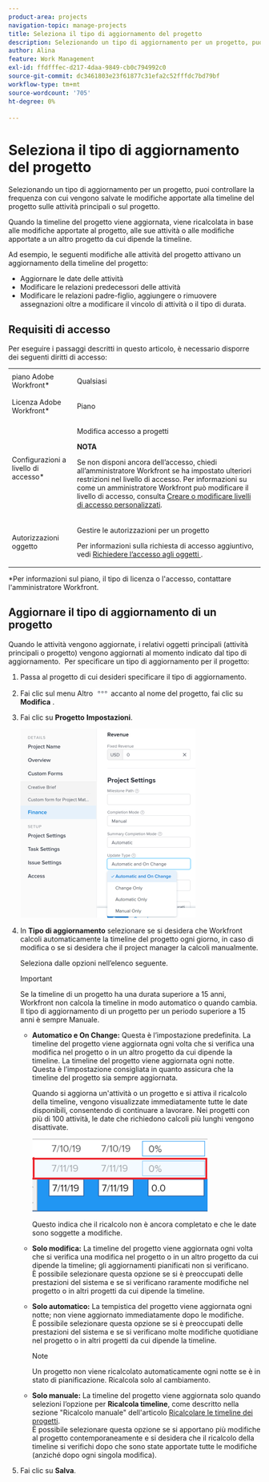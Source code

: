```yaml
---
product-area: projects
navigation-topic: manage-projects
title: Seleziona il tipo di aggiornamento del progetto
description: Selezionando un tipo di aggiornamento per un progetto, puoi controllare la frequenza con cui vengono salvate le modifiche apportate alla timeline del progetto sulle attività principali o sul progetto.
author: Alina
feature: Work Management
exl-id: ffdfffec-d217-4daa-9849-cb0c794992c0
source-git-commit: dc3461803e23f61877c31efa2c52fffdc7bd79bf
workflow-type: tm+mt
source-wordcount: '705'
ht-degree: 0%

---
```


# Seleziona il tipo di aggiornamento del progetto

Selezionando un tipo di aggiornamento per un progetto, puoi controllare la frequenza con cui vengono salvate le modifiche apportate alla timeline del progetto sulle attività principali o sul progetto.

Quando la timeline del progetto viene aggiornata, viene ricalcolata in base alle modifiche apportate al progetto, alle sue attività o alle modifiche apportate a un altro progetto da cui dipende la timeline.

Ad esempio, le seguenti modifiche alle attività del progetto attivano un aggiornamento della timeline del progetto:

* Aggiornare le date delle attività
* Modificare le relazioni predecessori delle attività
* Modificare le relazioni padre-figlio, aggiungere o rimuovere assegnazioni oltre a modificare il vincolo di attività o il tipo di durata.

## Requisiti di accesso

<!-- drafted for P&P:

<table style="table-layout:auto"> 
 <col> 
 <col> 
 <tbody> 
  <tr> 
   <td role="rowheader">Adobe Workfront plan*</td> 
   <td> <p>Any </p> </td> 
  </tr> 
  <tr> 
   <td role="rowheader">Adobe Workfront license*</td> 
   <td> <p>Current license: Standard</p> 
   Or
   <p>Legacy license: Plan </p> </td> 
  </tr> 
  <tr> 
   <td role="rowheader">Access level configurations*</td> 
   <td> <p>Edit access to Projects</p> <p><b>NOTE</b>
   
   If you still don't have access, ask your Workfront administrator if they set additional restrictions in your access level. For information on how a Workfront administrator can modify your access level, see <a href="../../../administration-and-setup/add-users/configure-and-grant-access/create-modify-access-levels.md" class="MCXref xref">Create or modify custom access levels</a>.</p> </td> 
  </tr> 
  <tr> 
   <td role="rowheader">Object permissions</td> 
   <td> <p>Manage permissions to a project</p> <p>For information on requesting additional access, see <a href="../../../workfront-basics/grant-and-request-access-to-objects/request-access.md" class="MCXref xref">Request access to objects </a>.</p> </td> 
  </tr> 
 </tbody> 
</table>
-->

Per eseguire i passaggi descritti in questo articolo, è necessario disporre dei seguenti diritti di accesso:

<table style="table-layout:auto"> 
 <col> 
 <col> 
 <tbody> 
  <tr> 
   <td role="rowheader">piano Adobe Workfront*</td> 
   <td> <p>Qualsiasi </p> </td> 
  </tr> 
  <tr> 
   <td role="rowheader">Licenza Adobe Workfront*</td> 
   <td> <p>Piano </p> </td> 
  </tr> 
  <tr> 
   <td role="rowheader">Configurazioni a livello di accesso*</td> 
   <td> <p>Modifica accesso a progetti</p> <p><b>NOTA</b>

Se non disponi ancora dell’accesso, chiedi all’amministratore Workfront se ha impostato ulteriori restrizioni nel livello di accesso. Per informazioni su come un amministratore Workfront può modificare il livello di accesso, consulta <a href="../../../administration-and-setup/add-users/configure-and-grant-access/create-modify-access-levels.md" class="MCXref xref">Creare o modificare livelli di accesso personalizzati</a>.</p> </td>
</tr> 
  <tr> 
   <td role="rowheader">Autorizzazioni oggetto</td> 
   <td> <p>Gestire le autorizzazioni per un progetto</p> <p>Per informazioni sulla richiesta di accesso aggiuntivo, vedi <a href="../../../workfront-basics/grant-and-request-access-to-objects/request-access.md" class="MCXref xref">Richiedere l’accesso agli oggetti </a>.</p> </td> 
  </tr> 
 </tbody> 
</table>

&#42;Per informazioni sul piano, il tipo di licenza o l&#39;accesso, contattare l&#39;amministratore Workfront.

## Aggiornare il tipo di aggiornamento di un progetto

Quando le attività vengono aggiornate, i relativi oggetti principali (attività principali o progetto) vengono aggiornati al momento indicato dal tipo di aggiornamento.  Per specificare un tipo di aggiornamento per il progetto:

1. Passa al progetto di cui desideri specificare il tipo di aggiornamento.
1. Fai clic sul menu Altro ![](assets/more-icon.png) accanto al nome del progetto, fai clic su **Modifica** .

1. Fai clic su  **Progetto** **Impostazioni**.

   ![](assets/update-type-field-on-project-edit-box-nwe-350x378.png)

1. In **Tipo di aggiornamento** selezionare se si desidera che Workfront calcoli automaticamente la timeline del progetto ogni giorno, in caso di modifica o se si desidera che il project manager la calcoli manualmente.

   Seleziona dalle opzioni nell’elenco seguente. 

   >[!IMPORTANT]
   >
   >Se la timeline di un progetto ha una durata superiore a 15 anni, Workfront non calcola la timeline in modo automatico o quando cambia. Il tipo di aggiornamento di un progetto per un periodo superiore a 15 anni è sempre Manuale.

   * **Automatico e On Change:** Questa è l’impostazione predefinita. La timeline del progetto viene aggiornata ogni volta che si verifica una modifica nel progetto o in un altro progetto da cui dipende la timeline. La timeline del progetto viene aggiornata ogni notte. \
      Questa è l’impostazione consigliata in quanto assicura che la timeline del progetto sia sempre aggiornata.

      Quando si aggiorna un&#39;attività o un progetto e si attiva il ricalcolo della timeline, vengono visualizzate immediatamente tutte le date disponibili, consentendo di continuare a lavorare. Nei progetti con più di 100 attività, le date che richiedono calcoli più lunghi vengono disattivate.

      ![](assets/dates-dimmed-when-insline-editing-350x146.png)

      Questo indica che il ricalcolo non è ancora completato e che le date sono soggette a modifiche.

   * **Solo modifica:** La timeline del progetto viene aggiornata ogni volta che si verifica una modifica nel progetto o in un altro progetto da cui dipende la timeline; gli aggiornamenti pianificati non si verificano.\
      È possibile selezionare questa opzione se si è preoccupati delle prestazioni del sistema e se si verificano raramente modifiche nel progetto o in altri progetti da cui dipende la timeline.

   * **Solo automatico:** La tempistica del progetto viene aggiornata ogni notte; non viene aggiornato immediatamente dopo le modifiche.\
      È possibile selezionare questa opzione se si è preoccupati delle prestazioni del sistema e se si verificano molte modifiche quotidiane nel progetto o in altri progetti da cui dipende la timeline.

      >[!NOTE]
      >
      >Un progetto non viene ricalcolato automaticamente ogni notte se è in stato di pianificazione. Ricalcola solo al cambiamento.

   * **Solo manuale:** La timeline del progetto viene aggiornata solo quando selezioni l’opzione per **Ricalcola timeline**, come descritto nella sezione &quot;Ricalcolo manuale&quot; dell&#39;articolo [Ricalcolare le timeline dei progetti](../../../manage-work/projects/manage-projects/recalculate-project-timeline.md).\
      È possibile selezionare questa opzione se si apportano più modifiche al progetto contemporaneamente e si desidera che il ricalcolo della timeline si verifichi dopo che sono state apportate tutte le modifiche (anziché dopo ogni singola modifica).

1. Fai clic su **Salva**.
